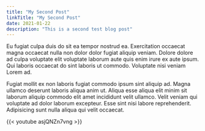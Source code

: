 ```yaml
---
title: "My Second Post"
linkTitle: "My Second Post"
date: 2021-01-22
description: "This is a second test blog post"
---
```


Eu fugiat culpa duis do sit ea tempor nostrud ea. Exercitation occaecat magna occaecat nulla non dolor dolor fugiat aliquip veniam. Dolore dolore ad culpa voluptate elit voluptate laborum aute quis enim irure ex aute ipsum. Qui laboris occaecat do sint laboris ut commodo. Voluptate nisi veniam Lorem ad.

Fugiat mollit ex non laboris fugiat commodo ipsum sint aliquip ad. Magna ullamco deserunt laboris aliqua anim ut. Aliqua esse aliqua elit minim sit laborum aliquip commodo elit amet incididunt velit ullamco. Velit veniam qui voluptate ad dolor laborum excepteur. Esse sint nisi labore reprehenderit. Adipisicing sunt nulla aliqua qui velit occaecat.

{{< youtube asjQNZn7vng >}}
